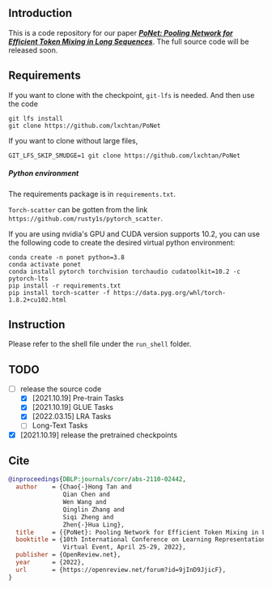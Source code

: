 ## Introduction

This is a code repository for our paper ***[PoNet: Pooling Network for Efficient Token Mixing in Long Sequences](https://arxiv.org/abs/2110.02442)***.
The full source code will be released soon.

## Requirements

If you want to clone with the checkpoint, `git-lfs` is needed. And then use the code

```shell
git lfs install
git clone https://github.com/lxchtan/PoNet
```

If you want to clone without large files,

```shell
GIT_LFS_SKIP_SMUDGE=1 git clone https://github.com/lxchtan/PoNet
```

##### Python environment

The requirements package is in `requirements.txt`.

`Torch-scatter` can be gotten from the link `https://github.com/rusty1s/pytorch_scatter`.

If you are using nvidia's GPU and CUDA version supports 10.2, you can use the following code to create the desired virtual python environment:

```shell
conda create -n ponet python=3.8
conda activate ponet
conda install pytorch torchvision torchaudio cudatoolkit=10.2 -c pytorch-lts
pip install -r requirements.txt
pip install torch-scatter -f https://data.pyg.org/whl/torch-1.8.2+cu102.html
```

## Instruction

Please refer to the shell file under the `run_shell` folder.

## TODO

- [ ] release the source code
  - [x] [2021.10.19] Pre-train Tasks 
  - [x] [2021.10.19] GLUE Tasks
  - [x] [2022.03.15] LRA Tasks
  - [ ] Long-Text Tasks
- [x] [2021.10.19] release the pretrained checkpoints

## Cite

```bibtex
@inproceedings{DBLP:journals/corr/abs-2110-02442,
  author    = {Chao{-}Hong Tan and
               Qian Chen and
               Wen Wang and
               Qinglin Zhang and
               Siqi Zheng and
               Zhen{-}Hua Ling},
  title     = {{PoNet}: Pooling Network for Efficient Token Mixing in Long Sequences},
  booktitle = {10th International Conference on Learning Representations, {ICLR} 2022,
               Virtual Event, April 25-29, 2022},
  publisher = {OpenReview.net},
  year      = {2022},
  url       = {https://openreview.net/forum?id=9jInD9JjicF},
}
```
